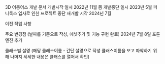 3D 어몽어스 개발 문서
개발시작 일시 2022년 11월 쯤 
개발중단 일시 2023년 5월 퍼니록스 입사로 인한 프로젝트 중단
재개발 시작 2024년 7월 

이전 작업 사항 



주요 변경점 (날짜를 기준으로 작성, 에셋추가 및 기능 구현 완료)
2024년 7월 8일 포톤 엔진 추가


클래스별 설명 (해당 클래스이름 - 간단 설명으로 작성 클래스이름을 보고 파악하기 위해 나머지 세세한 내용은 클래스를 열어서 확인)
